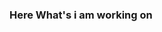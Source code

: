 ### Here What's i am working on

<!--
**sudheerveeranki/sudheerveeranki** is a ✨ _special_ ✨ repository because its `README.md` (this file) appears on your GitHub profile.

Here are some ideas to get you started:

- 🔭 I’m currently working on ...
- 🌱 I’m currently learning ...Angular
- 👯 I’m looking to collaborate on ...Angular
- 🤔 I’m looking for help with ...
- 💬 Ask me about ...Anything
- 📫 How to reach me: ...sudheerveeranki97@gmail.com
- 😄 Pronouns: ...
- ⚡ Fun fact: ...I Am Half Finish
-->
